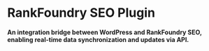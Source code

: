 # RankFoundry SEO Plugin

**An integration bridge between WordPress and RankFoundry SEO, enabling real-time data synchronization and updates via API.**